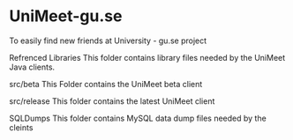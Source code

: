 # UniMeet-gu.se
To easily find new friends at University - gu.se project


Refrenced Libraries
	This folder contains library files needed by the UniMeet Java clients.

src/beta
	This Folder contains the UniMeet beta client

src/release
	This folder contains the latest UniMeet client

SQLDumps
	This folder contains MySQL data dump files needed by the cleints
